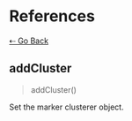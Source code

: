 # References

[&#8672; Go Back](../references/)

## addCluster

> addCluster()

Set the marker clusterer object.

